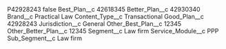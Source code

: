 <?xml version="1.0" encoding="UTF-8"?>
<CustomMetadata xmlns="http://soap.sforce.com/2006/04/metadata" xmlns:xsi="http://www.w3.org/2001/XMLSchema-instance" xmlns:xsd="http://www.w3.org/2001/XMLSchema">
    <label>P42928243</label>
    <protected>false</protected>
    <values>
        <field>Best_Plan__c</field>
        <value xsi:type="xsd:string">42618345</value>
    </values>
    <values>
        <field>Better_Plan__c</field>
        <value xsi:type="xsd:string">42930340</value>
    </values>
    <values>
        <field>Brand__c</field>
        <value xsi:type="xsd:string">Practical Law</value>
    </values>
    <values>
        <field>Content_Type__c</field>
        <value xsi:type="xsd:string">Transactional</value>
    </values>
    <values>
        <field>Good_Plan__c</field>
        <value xsi:type="xsd:string">42928243</value>
    </values>
    <values>
        <field>Jurisdiction__c</field>
        <value xsi:type="xsd:string">General</value>
    </values>
    <values>
        <field>Other_Best_Plan__c</field>
        <value xsi:type="xsd:string">12345</value>
    </values>
    <values>
        <field>Other_Better_Plan__c</field>
        <value xsi:type="xsd:string">12345</value>
    </values>
    <values>
        <field>Segment__c</field>
        <value xsi:type="xsd:string">Law firm</value>
    </values>
    <values>
        <field>Service_Module__c</field>
        <value xsi:type="xsd:string">PPP</value>
    </values>
    <values>
        <field>Sub_Segment__c</field>
        <value xsi:type="xsd:string">Law firm</value>
    </values>
</CustomMetadata>
